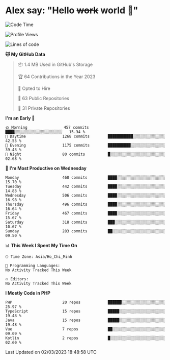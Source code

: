 # Alex say: "Hello ~~work~~ world 🐾"

<!--START_SECTION:waka-->
![Code Time](http://img.shields.io/badge/Code%20Time-839%20hrs%205%20mins-blue)

![Profile Views](http://img.shields.io/badge/Profile%20Views-0-blue)

![Lines of code](https://img.shields.io/badge/From%20Hello%20World%20I%27ve%20Written-30.5%20million%20lines%20of%20code-blue)

**🐱 My GitHub Data** 

> 📦 1.4 MB Used in GitHub's Storage 
 > 
> 🏆 64 Contributions in the Year 2023
 > 
> 💼 Opted to Hire
 > 
> 📜 63 Public Repositories 
 > 
> 🔑 31 Private Repositories 
 > 
**I'm an Early 🐤** 

```text
🌞 Morning                457 commits         ████░░░░░░░░░░░░░░░░░░░░░   15.34 % 
🌆 Daytime                1268 commits        ███████████░░░░░░░░░░░░░░   42.55 % 
🌃 Evening                1175 commits        ██████████░░░░░░░░░░░░░░░   39.43 % 
🌙 Night                  80 commits          █░░░░░░░░░░░░░░░░░░░░░░░░   02.68 % 
```
📅 **I'm Most Productive on Wednesday** 

```text
Monday                   468 commits         ████░░░░░░░░░░░░░░░░░░░░░   15.70 % 
Tuesday                  442 commits         ████░░░░░░░░░░░░░░░░░░░░░   14.83 % 
Wednesday                506 commits         ████░░░░░░░░░░░░░░░░░░░░░   16.98 % 
Thursday                 496 commits         ████░░░░░░░░░░░░░░░░░░░░░   16.64 % 
Friday                   467 commits         ████░░░░░░░░░░░░░░░░░░░░░   15.67 % 
Saturday                 318 commits         ███░░░░░░░░░░░░░░░░░░░░░░   10.67 % 
Sunday                   283 commits         ██░░░░░░░░░░░░░░░░░░░░░░░   09.50 % 
```


📊 **This Week I Spent My Time On** 

```text
🕑︎ Time Zone: Asia/Ho_Chi_Minh

💬 Programming Languages: 
No Activity Tracked This Week

🔥 Editors: 
No Activity Tracked This Week
```

**I Mostly Code in PHP** 

```text
PHP                      20 repos            ██████░░░░░░░░░░░░░░░░░░░   25.97 % 
TypeScript               15 repos            █████░░░░░░░░░░░░░░░░░░░░   19.48 % 
Java                     15 repos            █████░░░░░░░░░░░░░░░░░░░░   19.48 % 
Vue                      7 repos             ██░░░░░░░░░░░░░░░░░░░░░░░   09.09 % 
Kotlin                   2 repos             █░░░░░░░░░░░░░░░░░░░░░░░░   02.60 % 
```




 Last Updated on 02/03/2023 18:48:58 UTC
<!--END_SECTION:waka-->
